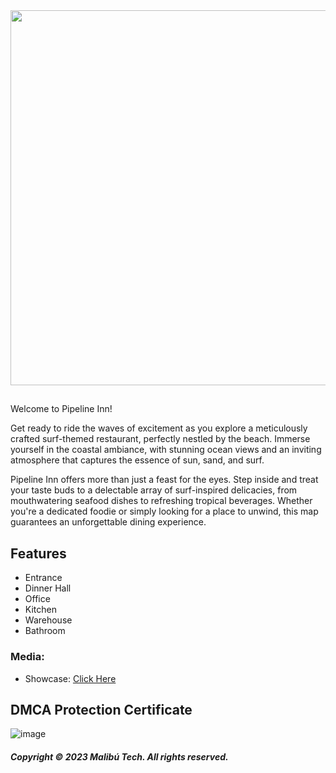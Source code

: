 <div id="header" align="center">
  <img src="https://cdn.discordapp.com/attachments/1036244419881476106/1145738722147569684/Thumbnail_Youtube_Pipeline_INN.png" width="600"/>
</div>

##
Welcome to Pipeline Inn!

Get ready to ride the waves of excitement as you explore a meticulously crafted surf-themed restaurant, perfectly nestled by the beach. Immerse yourself in the coastal ambiance, with stunning ocean views and an inviting atmosphere that captures the essence of sun, sand, and surf.

Pipeline Inn offers more than just a feast for the eyes. Step inside and treat your taste buds to a delectable array of surf-inspired delicacies, from mouthwatering seafood dishes to refreshing tropical beverages. Whether you're a dedicated foodie or simply looking for a place to unwind, this map guarantees an unforgettable dining experience.

## Features

- Entrance
- Dinner Hall
- Office
- Kitchen
- Warehouse
- Bathroom

### Media:
- Showcase:  [Click Here](https://www.youtube.com/watch?v=TSCrxiJaWdg)

## DMCA Protection Certificate
![image](https://cdn.discordapp.com/attachments/1045063739738705940/1141766708852437072/image.png)

##### Copyright © 2023 Malibú Tech. All rights reserved.

